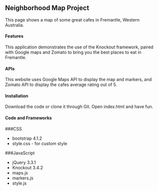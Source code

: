 ## Neighborhood Map Project

This page shows a map of some great cafes in Fremantle, Western Australia.

#### Features

This application demonstrates the use of the Knockout framework, paired with Google maps and Zomato to bring you the best places to eat in Fremantle.

#### APIs

This website uses Google Maps API to display the map and markers, and Zomato API to display the cafes average rating out of 5.

#### Installation

Download the code or clone it through Git. Open index.html and have fun.


#### Code and Frameworks

###CSS
* bootstrap 4.1.2
* style.css - for custom style

###JavaScript
* jQuery 3.3.1
* Knockout 3.4.2
* maps.js
* markers.js
* style.js
